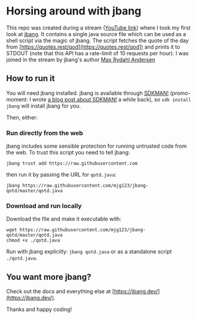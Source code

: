 # Horsing around with jbang

This repo was created during a stream ([YouTube link](https://www.youtube.com/watch?v=RgHNOH2_itw)) where I took my first look at [jbang](https://jbang.dev). It contains a single java source file which can be used as a shell script via the magic of jbang. The script fetches the quote of the day from [https://quotes.rest/qod](https://quotes.rest/qod]) and prints it to STDOUT (note that this API has a rate-limit of 10 requests per hour).  I was joined in the stream by jbang's author [Max Rydahl Andersen](https://twitter.com/maxandersen)

## How to run it

You will need jbang installed. jbang is available through [SDKMAN!](https://sdkman.io/) (promo-moment: I wrote [a blog post about SDKMAN!](https://www.twilio.com/blog/sdkman-work-with-multiple-versions-java) a while back), so `sdk install jbang` will install jbang for you.

Then, either:

### Run directly from the web

jbang includes some sensible protection for running untrusted code from the web. To trust this script you need to tell jbang:

```
jbang trust add https://raw.githubusercontent.com
```

then run it by passing the URL for `qotd.java`:

```
jbang https://raw.githubusercontent.com/mjg123/jbang-qotd/master/qotd.java
```

### Download and run locally

Download the file and make it executable with:

```
wget https://raw.githubusercontent.com/mjg123/jbang-qotd/master/qotd.java
chmod +x ./qotd.java
```

Run with jbang explicitly: `jbang qotd.java` or as a standalone script `./qotd.java`.


## You want more jbang?

Check out the docs and everything else at [https://jbang.dev/](https://jbang.dev/).

Thanks and happy coding!

